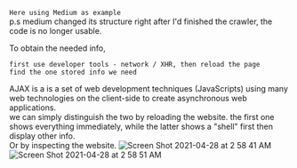 `Here using Medium as example` <br>
p.s medium changed its structure right after I'd finished the crawler, the code is no longer usable. <br>

To obtain the needed info, 
```
first use developer tools - network / XHR, then reload the page
find the one stored info we need
```
AJAX is a is a set of web development techniques (JavaScripts) using many web technologies on the client-side to create asynchronous web applications.<br>
we can simply distinguish the two by reloading the website. the first one shows everything immediately, while the latter shows a "shell" first then display other info. <br>
Or by inspecting the website.
![Screen Shot 2021-04-28 at 2 58 41 AM](https://user-images.githubusercontent.com/58508124/116297521-ee1dd980-a7cd-11eb-91dc-1b5ccb094ba1.png)
![Screen Shot 2021-04-28 at 2 58 51 AM](https://user-images.githubusercontent.com/58508124/116297540-f2e28d80-a7cd-11eb-9d9a-47a30ea08685.png)


